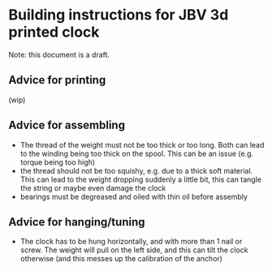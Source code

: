 # Building instructions for JBV 3d printed clock
Note: this document is a draft.


## Advice for printing
(wip)

## Advice for assembling
- The thread of the weight must not be too thick or too long. Both can lead to the winding being too thick on the spool. This can be an issue (e.g. torque being too high)
- the thread should not be too squishy, e.g. due to a thick soft material. This can lead to the weight dropping suddenly a little bit, this can tangle the string or maybe even damage the clock
- bearings must be degreased and oiled with thin oil before assembly

## Advice for hanging/tuning
- The clock has to be hung horizontally, and with more than 1 nail or screw. The weight will pull on the left side, and this can tilt the clock otherwise (and this messes up the calibration of the anchor)
